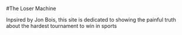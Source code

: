 #The Loser Machine

Inpsired by Jon Bois, this site is dedicated to showing the painful truth about the hardest tournament to win in sports